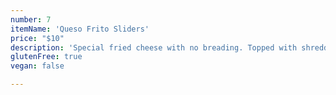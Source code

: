 ```yaml
---
number: 7
itemName: 'Queso Frito Sliders'
price: "$10"
description: 'Special fried cheese with no breading. Topped with shredded beef, pico, sabroso sauce, and jalapeño. Gluten Free, Sugar Free & Keto!'
glutenFree: true
vegan: false

---
```

